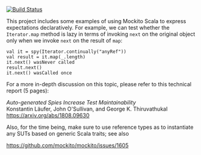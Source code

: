 [![Build Status](https://travis-ci.org/klaeufer/mockitoscala-examples-scala.svg?branch=master)](https://travis-ci.org/klaeufer/mockitoscala-examples-scala)

This project includes some examples of using Mockito Scala to express expectations declaratively.
For example, we can test whether the `Iterator.map` method is lazy in terms of
invoking `next` on the original object only when we invoke `next` on the result of `map`:

    val it = spy(Iterator.continually("anyRef"))
    val result = it.map(_.length)
    it.next() wasNever called
    result.next()
    it.next() wasCalled once

For a more in-depth discussion on this topic,
please refer to this technical report (5 pages):

*Auto-generated Spies Increase Test Maintainability* \
Konstantin Läufer, John O'Sullivan, and George K. Thiruvathukal \
https://arxiv.org/abs/1808.09630

Also, for the time being, make sure to use reference types as to instantiate any SUTs based on generic Scala traits; see also

https://github.com/mockito/mockito/issues/1605
